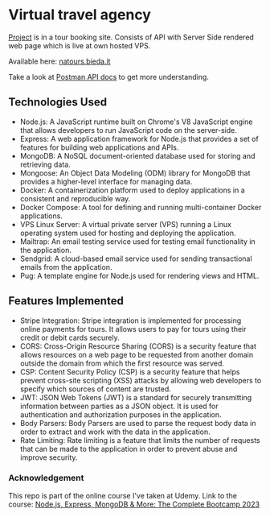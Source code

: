 # Virtual travel agency

[Project](/4-naturous/) is in a tour booking site. Consists of API with Server Side rendered web page which is live at own hosted VPS. 

Available here: [natours.bieda.it](https://natours.bieda.it/)

Take a look at [Postman API docs](https://documenter.getpostman.com/view/19887252/2s935vn19F) to get more understanding.

## Technologies Used

- Node.js: A JavaScript runtime built on Chrome's V8 JavaScript engine that allows developers to run JavaScript code on the server-side.
- Express: A web application framework for Node.js that provides a set of features for building web applications and APIs.
- MongoDB: A NoSQL document-oriented database used for storing and retrieving data.
- Mongoose: An Object Data Modeling (ODM) library for MongoDB that provides a higher-level interface for managing data.
- Docker: A containerization platform used to deploy applications in a consistent and reproducible way.
- Docker Compose: A tool for defining and running multi-container Docker applications.
- VPS Linux Server: A virtual private server (VPS) running a Linux operating system used for hosting and deploying the application.
- Mailtrap: An email testing service used for testing email functionality in the application.
- Sendgrid: A cloud-based email service used for sending transactional emails from the application.
- Pug: A template engine for Node.js used for rendering views and HTML.

## Features Implemented

- Stripe Integration: Stripe integration is implemented for processing online payments for tours. It allows users to pay for tours using their credit or debit cards securely.
- CORS: Cross-Origin Resource Sharing (CORS) is a security feature that allows resources on a web page to be requested from another domain outside the domain from which the first resource was served.
- CSP: Content Security Policy (CSP) is a security feature that helps prevent cross-site scripting (XSS) attacks by allowing web developers to specify which sources of content are trusted.
- JWT: JSON Web Tokens (JWT) is a standard for securely transmitting information between parties as a JSON object. It is used for authentication and authorization purposes in the application.
- Body Parsers: Body Parsers are used to parse the request body data in order to extract and work with the data in the application.
- Rate Limiting: Rate limiting is a feature that limits the number of requests that can be made to the application in order to prevent abuse and improve security.

### Acknowledgement

This repo is part of the online course I've taken at Udemy. Link to the course: [Node.js, Express, MongoDB & More: The Complete Bootcamp 2023](https://www.udemy.com/course/nodejs-express-mongodb-bootcamp/)
